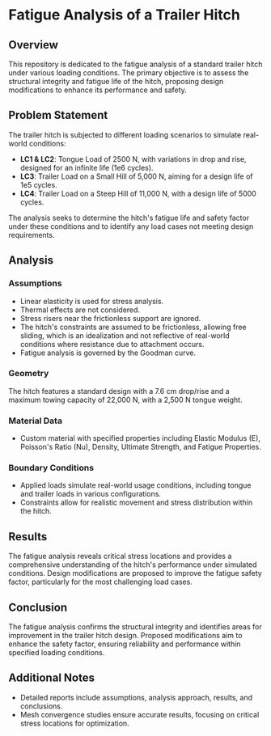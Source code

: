 # Fatigue Analysis of a Trailer Hitch

## Overview

This repository is dedicated to the fatigue analysis of a standard trailer hitch under various loading conditions. The primary objective is to assess the structural integrity and fatigue life of the hitch, proposing design modifications to enhance its performance and safety.

## Problem Statement

The trailer hitch is subjected to different loading scenarios to simulate real-world conditions:

- **LC1 & LC2**: Tongue Load of 2500 N, with variations in drop and rise, designed for an infinite life (1e6 cycles).
- **LC3**: Trailer Load on a Small Hill of 5,000 N, aiming for a design life of 1e5 cycles.
- **LC4**: Trailer Load on a Steep Hill of 11,000 N, with a design life of 5000 cycles.

The analysis seeks to determine the hitch's fatigue life and safety factor under these conditions and to identify any load cases not meeting design requirements.

## Analysis

### Assumptions

- Linear elasticity is used for stress analysis.
- Thermal effects are not considered.
- Stress risers near the frictionless support are ignored.
- The hitch's constraints are assumed to be frictionless, allowing free sliding, which is an idealization and not reflective of real-world conditions where resistance due to attachment occurs.
- Fatigue analysis is governed by the Goodman curve.

### Geometry

The hitch features a standard design with a 7.6 cm drop/rise and a maximum towing capacity of 22,000 N, with a 2,500 N tongue weight.

### Material Data

- Custom material with specified properties including Elastic Modulus (E), Poisson's Ratio (Nu), Density, Ultimate Strength, and Fatigue Properties.

### Boundary Conditions

- Applied loads simulate real-world usage conditions, including tongue and trailer loads in various configurations.
- Constraints allow for realistic movement and stress distribution within the hitch.

## Results

The fatigue analysis reveals critical stress locations and provides a comprehensive understanding of the hitch's performance under simulated conditions. Design modifications are proposed to improve the fatigue safety factor, particularly for the most challenging load cases.

## Conclusion

The fatigue analysis confirms the structural integrity and identifies areas for improvement in the trailer hitch design. Proposed modifications aim to enhance the safety factor, ensuring reliability and performance within specified loading conditions.

## Additional Notes

- Detailed reports include assumptions, analysis approach, results, and conclusions.
- Mesh convergence studies ensure accurate results, focusing on critical stress locations for optimization.
